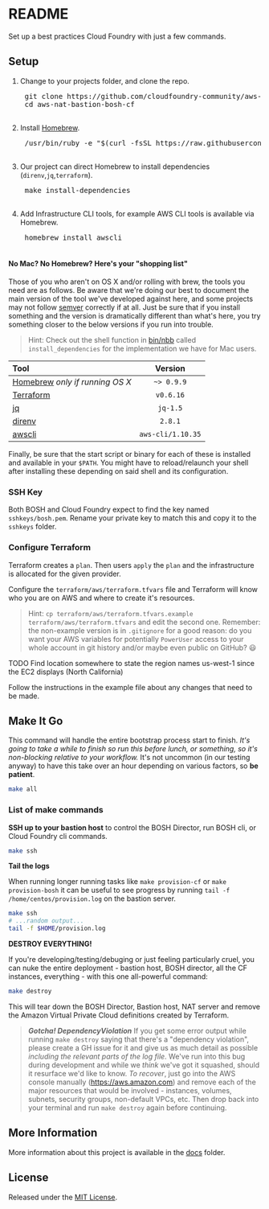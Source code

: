 # README

Set up a best practices Cloud Foundry with just a few commands.

## Setup

1. Change to your projects folder, and clone the repo.

    <pre class="terminal">
    git clone https://github.com/cloudfoundry-community/aws-nat-bastion-bosh-cf.git
    cd aws-nat-bastion-bosh-cf
    </pre>

1. Install [Homebrew](http://brew.sh/).

    <pre class="terminal">
    /usr/bin/ruby -e "$(curl -fsSL https://raw.githubusercontent.com/Homebrew/install/master/install)"
    </pre>

1. Our project can direct Homebrew to install dependencies (`direnv`,`jq`,`terraform`).

    <pre class="terminal">
    make install-dependencies
    </pre>

1. Add Infrastructure CLI tools, for example AWS CLI tools is available via Homebrew.

    <pre class="terminal">
    homebrew install awscli
    </pre>

#### No Mac? No Homebrew? Here's your "shopping list"

Those of you who aren't on OS X and/or rolling with brew, the tools you need are as follows. Be aware that we're doing our best to document the main version of the tool we've developed against here, and some projects may not follow [semver](http://semver.org) correctly if at all. Just be sure that if you install something and the version is dramatically different than what's here, you try something closer to the below versions if you run into trouble.

> Hint: Check out the shell function in [bin/nbb](bin/nbb) called `install_dependencies` for the implementation we have for Mac users.

| Tool | Version |
| :--- | :-----: |
| [Homebrew](https://github.com/homebrew/brew) _only if running OS X_ | `~> 0.9.9` |
| [Terraform](https://www.terraform.io/) | `v0.6.16` |
| [jq](https://stedolan.github.io/jq/) | `jq-1.5` |
| [direnv](http://direnv.net/) | `2.8.1` |
| [awscli](https://aws.amazon.com/cli/) | `aws-cli/1.10.35` |

Finally, be sure that the start script or binary for each of these is installed and available in your `$PATH`. You might have to reload/relaunch your shell after installing these depending on said shell and its configuration.

### SSH Key

Both BOSH and Cloud Foundry expect to find the key named `sshkeys/bosh.pem`.  Rename your private key to match this and copy it to the `sshkeys` folder.

### Configure Terraform

Terraform creates a `plan`.  Then users `apply` the `plan` and the infrastructure is allocated for the given provider.

Configure the `terraform/aws/terraform.tfvars` file and Terraform will know who you are on AWS and where to create it's resources.

> Hint: `cp terraform/aws/terraform.tfvars.example terraform/aws/terraform.tfvars` and edit the second one. Remember: the non-example version is in `.gitignore` for a good reason: do you want your AWS variables for potentially `PowerUser` access to your whole account in git history and/or maybe even public on GitHub? :smiley:

TODO Find location somewhere to state the region names us-west-1 since the EC2 displays (North California)

Follow the instructions in the example file about any changes that need to be made.

## Make It Go

This command will handle the entire bootstrap process start to finish. _It's going to take a while to finish so run this before lunch, or something, so it's non-blocking relative to your workflow._ It's not uncommon (in our testing anyway) to have this take over an hour depending on various factors, so **be patient**.

```sh
make all
```

### List of make commands

**SSH up to your bastion host** to control the BOSH Director, run BOSH cli, or Cloud Foundry cli commands.

```sh
make ssh
```

**Tail the logs**

When running longer running tasks like `make provision-cf` or `make provision-bosh` it can be useful to see progress by running `tail -f /home/centos/provision.log` on the bastion server.

```sh
make ssh
# ...random output...
tail -f $HOME/provision.log
```

**DESTROY EVERYTHING!**

If you're developing/testing/debuging or just feeling particularly cruel, you can nuke the entire deployment - bastion host, BOSH director, all the CF instances, everything - with this one all-powerful command:

```sh
make destroy
```

This will tear down the BOSH Director, Bastion host, NAT server and remove the Amazon Virtual Private Cloud definitions created by Terraform.

> **_Gotcha! DependencyViolation_** If you get some error output while running `make destroy` saying that there's a "dependency violation", please create a GH issue for it and give us as much detail as possible _including the relevant parts of the log file_. We've run into this bug during development and while we _think_ we've got it squashed, should it resurface we'd like to know. _To recover_, just go into the AWS console manually (https://aws.amazon.com) and remove each of the major resources that would be involved - instances, volumes, subnets, security groups, non-default VPCs, etc. Then drop back into your terminal and run `make destroy` again before continuing.


## More Information

More information about this project is available in the [docs](docs) folder.

## License

Released under the [MIT License](https://opensource.org/licenses/MIT).
